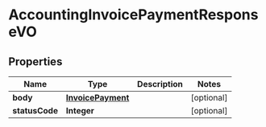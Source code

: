 
# AccountingInvoicePaymentResponseVO

## Properties
Name | Type | Description | Notes
------------ | ------------- | ------------- | -------------
**body** | [**InvoicePayment**](InvoicePayment.md) |  |  [optional]
**statusCode** | **Integer** |  |  [optional]



